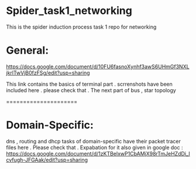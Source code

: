 # Spider_task1_networking
This is the spider induction process task 1 repo for networking




General:
===============


https://docs.google.com/document/d/10FU6fasnoXynhf3awS6UHmGf3NXLjkrlTwVjB0fzFSg/edit?usp=sharing

This link contains the basics of terminal part . scrrenshots have been included here . please check that .
The next part of bus , star topology 

=====================

Domain-Specific:
======================

dns , routing and dhcp tasks of domain-specific have their packet tracer files here . Please check that . 
Expabation for it also given in google doc : https://docs.google.com/document/d/1zKTBelxwP1CbAMjX98rTmJeHZdDi_Icvfugh-JFGAak/edit?usp=sharing

